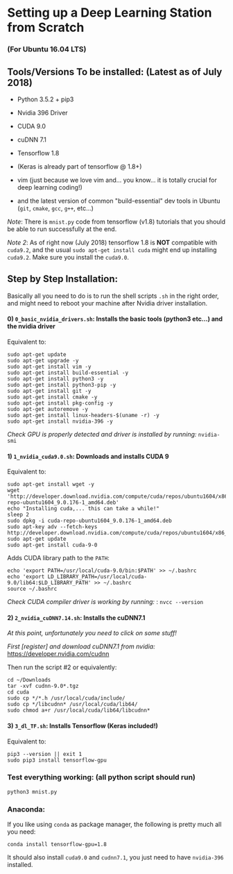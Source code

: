 Setting up a Deep Learning Station from Scratch
================================================

### (For Ubuntu 16.04 LTS)

Tools/Versions To be installed: (Latest as of July 2018)
--------------------------------------------------------

- Python 3.5.2 + pip3
- Nvidia 396 Driver
- CUDA 9.0
- cuDNN 7.1
- Tensorflow 1.8
- (Keras is already part of tensorflow @ 1.8+)
- vim (just because we love vim and... you know... it is totally crucial for deep learning coding!)

- and the latest version of common "build-essential" dev tools in Ubuntu
(`git`, `cmake`, `gcc`, `g++`, etc...)


*Note*: There is `mnist.py` code from tensorflow (v1.8) tutorials that you should be able to run successfully at the end.

*Note 2*: As of right now (July 2018) tensorflow 1.8 is **NOT** compatible with `cuda9.2`, and the
usual `sudo apt-get install cuda` might end up installing `cuda9.2`. Make sure you install the `cuda9.0`.


Step by Step Installation:
-------------------------
Basically all you need to do is to run the shell scripts `.sh` in the right order, and might
need to reboot your machine after Nvidia driver installation.

#### 0) `0_basic_nvidia_drivers.sh`: Installs the basic tools (python3 etc...) and the nvidia driver

Equivalent to:

```shell
sudo apt-get update
sudo apt-get upgrade -y
sudo apt-get install vim -y
sudo apt-get install build-essential -y
sudo apt-get install python3 -y
sudo apt-get install python3-pip -y
sudo apt-get install git -y
sudo apt-get install cmake -y
sudo apt-get install pkg-config -y
sudo apt-get autoremove -y
sudo apt-get install linux-headers-$(uname -r) -y
sudo apt-get install nvidia-396 -y
```

*Check GPU is properly detected and driver is installed by running:* `nvidia-smi`

#### 1) `1_nvidia_cuda9.0.sh`: Downloads and installs CUDA 9

Equivalent to:

```shell
sudo apt-get install wget -y
wget 'http://developer.download.nvidia.com/compute/cuda/repos/ubuntu1604/x86_64/cuda-repo-ubuntu1604_9.0.176-1_amd64.deb'
echo "Installing cuda,... this can take a while!"
sleep 2
sudo dpkg -i cuda-repo-ubuntu1604_9.0.176-1_amd64.deb
sudo apt-key adv --fetch-keys http://developer.download.nvidia.com/compute/cuda/repos/ubuntu1604/x86_64/7fa2af80.pub
sudo apt-get update
sudo apt-get install cuda-9-0
```

Adds CUDA library path to the `PATH`:

```shell
echo 'export PATH=/usr/local/cuda-9.0/bin:$PATH' >> ~/.bashrc
echo 'export LD_LIBRARY_PATH=/usr/local/cuda-9.0/lib64:$LD_LIBRARY_PATH' >> ~/.bashrc
source ~/.bashrc
```

*Check CUDA compiler driver is working by running:* : `nvcc --version`


#### 2) `2_nvidia_cuDNN7.14.sh`: Installs the cuDNN7.1

*At this point, unfortunately you need to click on some stuff!*

*First [register] and download cuDNN7.1 from nvidia:* <https://developer.nvidia.com/cudnn>

Then run the script #2 or equivalently:
```shell
cd ~/Downloads
tar -xvf cudnn-9.0*.tgz
cd cuda
sudo cp */*.h /usr/local/cuda/include/
sudo cp */libcudnn* /usr/local/cuda/lib64/
sudo chmod a+r /usr/local/cuda/lib64/libcudnn*
```

#### 3) `3_dl_TF.sh`: Installs Tensorflow (Keras included!)

Equivalent to:

```shell
pip3 --version || exit 1
sudo pip3 install tensorflow-gpu
```
### Test everything working: (all python script should run)


```shell
python3 mnist.py
```

### Anaconda:

If you like using `conda` as package manager, the following is pretty much
all you need:

`conda install tensorflow-gpu=1.8`

It should also install `cuda9.0` and `cudnn7.1`,  you just need to have `nvidia-396` installed.

